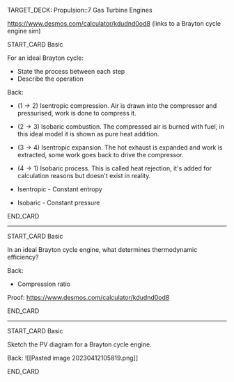 TARGET_DECK: Propulsion::7 Gas Turbine Engines

https://www.desmos.com/calculator/kdudnd0od8
(links to a Brayton cycle engine sim)

START_CARD
Basic

For an ideal Brayton cycle:
- State the process between each step
- Describe the operation

Back: 
- ($1 \to 2$) Isentropic compression. Air is drawn into the compressor and pressurised, work is done to compress it.
- ($2 \to 3$) Isobaric combustion. The compressed air is burned with fuel, in this ideal model it is shown as pure heat addition.
- ($3 \to 4$) Isentropic expansion. The hot exhaust is expanded and work is extracted, some work goes back to drive the compressor.
- ($4 \to 1$) Isobaric process. This is called heat rejection, it's added for calculation reasons but doesn't exist in reality.

- Isentropic - Constant entropy
- Isobaric - Constant pressure
<!--ID: 1684493060767-->
END_CARD


--------

START_CARD
Basic

In an ideal Brayton cycle engine, what determines thermodynamic efficiency?

Back: 
- Compression ratio

Proof: https://www.desmos.com/calculator/kdudnd0od8
<!--ID: 1684493060779-->
END_CARD

--------

START_CARD
Basic

Sketch the PV diagram for a Brayton cycle engine.

Back: 
![[Pasted image 20230412105819.png]]
<!--ID: 1684493060791-->
END_CARD



